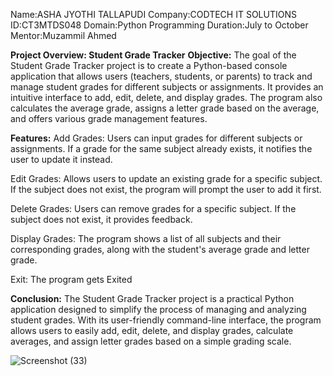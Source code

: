 Name:ASHA JYOTHI TALLAPUDI
Company:CODTECH IT SOLUTIONS
ID:CT3MTDS048
Domain:Python Programming
Duration:July to October
Mentor:Muzammil Ahmed

**Project Overview: Student Grade Tracker**
**Objective:**
The goal of the Student Grade Tracker project is to create a Python-based console application that allows users (teachers, students, or parents) to track and manage student grades for different subjects or assignments. It provides an intuitive interface to add, edit, delete, and display grades. The program also calculates the average grade, assigns a letter grade based on the average, and offers various grade management features.

**Features:**
Add Grades:
Users can input grades for different subjects or assignments. If a grade for the same subject already exists, it notifies the user to update it instead.

Edit Grades:
Allows users to update an existing grade for a specific subject. If the subject does not exist, the program will prompt the user to add it first.

Delete Grades:
Users can remove grades for a specific subject. If the subject does not exist, it provides feedback.

Display Grades:
The program shows a list of all subjects and their corresponding grades, along with the student's average grade and letter grade.

Exit:
The program gets Exited

**Conclusion:**
The Student Grade Tracker project is a practical Python application designed to simplify the process of managing and analyzing student grades. With its user-friendly command-line interface, the program allows users to easily add, edit, delete, and display grades, calculate averages, and assign letter grades based on a simple grading scale.

![Screenshot (33)](https://github.com/user-attachments/assets/fc64ecd3-a708-4707-91a0-4a65a308a2ff)


